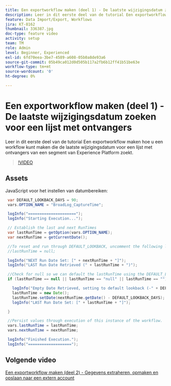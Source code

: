 ```yaml
---
title: Een exportworkflow maken (deel 1) - De laatste wijzigingsdatum zoeken voor een lijst met ontvangers
description: Leer in dit eerste deel van de tutorial Een exportworkflow maken hoe u een workflow kunt maken die de laatste wijzigingsdatum voor een lijst met ontvangers van een segment van Experience Platform zoekt.
feature: Data Import/Export, Workflows
jira: KT-8162
thumbnail: 336387.jpg
doc-type: feature video
activity: setup
team: TM
role: Admin
level: Beginner, Experienced
exl-id: 6fd70eea-3be7-4589-a608-05b0a8de93a6
source-git-commit: 05b49ca012d0d505b117a2fb6b12ff41b51be63e
workflow-type: tm+mt
source-wordcount: '0'
ht-degree: 0%

---
```


# Een exportworkflow maken (deel 1) - De laatste wijzigingsdatum zoeken voor een lijst met ontvangers

Leer in dit eerste deel van de tutorial Een exportworkflow maken hoe u een workflow kunt maken die de laatste wijzigingsdatum voor een lijst met ontvangers van een segment van Experience Platform zoekt.

>[!VIDEO](https://video.tv.adobe.com/v/336387?quality=12&learn=on)

## Assets

JavaScript voor het instellen van datumbereiken:

```java
 var DEFAULT_LOOKBACK_DAYS = 90;
 vars.OPTION_NAME = "BroadLog_CaptureTime";

 logInfo("=====================");
 logInfo("Starting Execution...");

 // Establish the last and next RunTimes
 var lastRunTime = getOption(vars.OPTION_NAME);
 var nextRunTime = getCurrentDate();

 //To reset and run through DEFAULT_LOOKBACK, uncomment the following line.
 //lastRunTime = null;

 logInfo("NEXT Run Date Set: [" + nextRunTime + "]");
 logInfo("LAST Run Date Retrieved (" + lastRunTime + ")");

 //Check for null so we can default the lastRunTime using the DEFAULT_LOOKBACK 
 if (lastRunTime == null || lastRunTime == "null" || lastRunTime == "") {

   logInfo("Empty Date Retrieved, setting to default lookback (-" + DEFAULT_LOOKBACK_DAYS + " days)");
   lastRunTime = new Date();
   lastRunTime.setDate(nextRunTime.getDate() - DEFAULT_LOOKBACK_DAYS);
   logInfo("LAST Run Date Set: [" + lastRunTime + "]");

 } 

 //Persist values through execution of this instance of the workflow.
 vars.lastRunTime = lastRunTime;
 vars.nextRunTime = nextRunTime;

 logInfo("Finished Execution.");
 logInfo("===================");
```

## Volgende video

[Een exportworkflow maken (deel 2) - Gegevens extraheren, opmaken en opslaan naar een extern account](extract-format-save-data-to-external-account.md)
